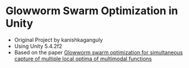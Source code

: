 # Glowworm Swarm Optimization in Unity

- Original Project by kanishkaganguly
- Using Unity 5.4.2f2
- Based on the paper [Glowworm swarm optimization for simultaneous capture of multiple local optima of multimodal functions](./GSO_Paper.pdf)
